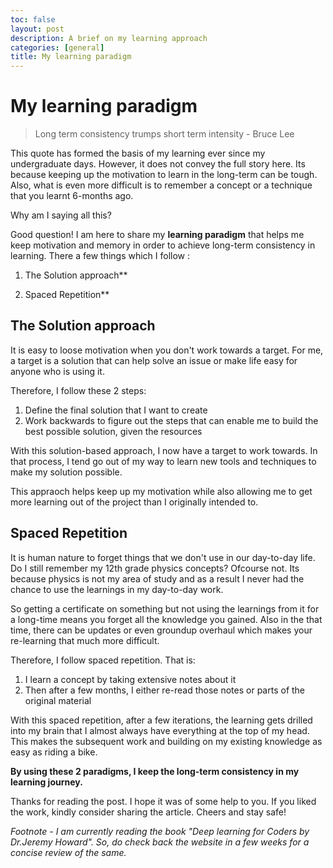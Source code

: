 ```yaml
---
toc: false
layout: post
description: A brief on my learning approach
categories: [general]
title: My learning paradigm
---
```


# My learning paradigm


> Long term consistency trumps short term intensity - Bruce Lee


This quote has formed the basis of my learning ever since my undergraduate days. However, it does not convey the full story here. Its because keeping up the motivation to learn in the long-term can be tough. Also, what is even more difficult is to remember a concept or a technique that you learnt 6-months ago. 

Why am I saying all this?

Good question! I am here to share my **learning paradigm** that helps me keep motivation and memory in order to achieve long-term consistency in learning. There a few things which I follow :

1. The Solution approach**

2. Spaced Repetition**

## The Solution approach

It is easy to loose motivation when you don't work towards a target. For me, a target is a solution that can help solve an issue or make life easy for anyone who is using it. 

Therefore, I follow these 2 steps:
1. Define the final solution that I want to create
2. Work backwards to figure out the steps that can enable me to build the best possible solution, given the resources

With this solution-based approach, I now have a target to work towards. In that process, I tend go out of my way to learn new tools and techniques to make my solution possible.

This appraoch helps keep up my motivation while also allowing me to get more learning out of the project than I originally intended to.


## Spaced Repetition

It is human nature to forget things that we don't use in our day-to-day life. Do I still remember my 12th grade physics concepts? Ofcourse not. Its because physics is not my area of study and as a result I never had the chance to use the learnings in my day-to-day work. 

So getting a certificate on something but not using the learnings from it for a long-time means you forget all the knowledge you gained. Also in the that time, there can be updates or even groundup overhaul which makes your re-learning that much more difficult.

Therefore, I follow spaced repetition. That is:
1. I learn a concept by taking extensive notes about it
2. Then after a few months, I either re-read those notes or parts of the original material

With this spaced repetition, after a few iterations, the learning gets drilled into my brain that I almost always have everything at the top of my head. This makes the subsequent work and building on my existing knowledge as easy as riding a bike.


**By using these 2 paradigms, I keep the long-term consistency in my learning journey.**




Thanks for reading the post. I hope it was of some help to you. If you liked the work, kindly consider sharing the article. Cheers and stay safe!  



*Footnote - I am currently reading the book "Deep learning for Coders by Dr.Jeremy Howard". So, do check back the website in a few weeks for a concise review of the same.*


